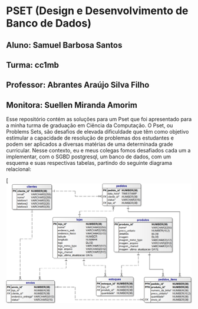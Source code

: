 # PSET (Design e Desenvolvimento de Banco de Dados)  

## Aluno: Samuel Barbosa Santos

## Turma: cc1mb

## Professor: Abrantes Araújo Silva Filho

## Monitora: Suellen Miranda Amorim

  Esse repositório contém as soluções para um Pset que foi apresentado para a minha turma de graduação em Ciência da Computação.
O Pset, ou Problems Sets, são desafios de elevada dificuldade que têm como objetivo estimular a capacidade de resolução de problemas dos estudantes e podem ser aplicados a diversas matérias de uma determinada grade curricular.
  Nesse contexto, eu e meus colegas fomos desafiados cada um a implementar, com o SGBD postgresql, um banco de dados, com um esquema e suas respectivas tabelas, partindo do seguinte diagrama relacional:
  
  
  
  
  [![Diagrama Relacional: Lojas UVV](lojas-uvv.png)

